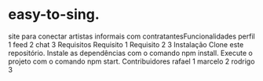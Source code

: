# easy-to-sing.
site para conectar artistas informais com contratantesFuncionalidades perfil 1 feed 2 chat 3 Requisitos Requisito 1 Requisito 2  3 Instalação Clone este repositório. Instale as dependências com o comando npm install. Execute o projeto com o comando npm start. Contribuidores rafael 1 marcelo 2 rodrigo 3

